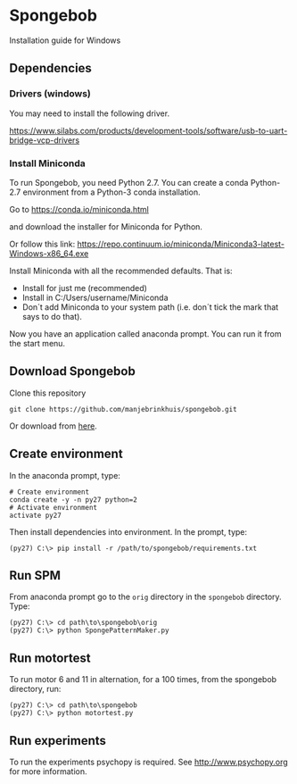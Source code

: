 # Spongebob

Installation guide for Windows

## Dependencies

### Drivers (windows)

You may need to install the following driver.

https://www.silabs.com/products/development-tools/software/usb-to-uart-bridge-vcp-drivers

### Install Miniconda

To run Spongebob, you need Python 2.7. You can create a conda Python-2.7 environment
from a Python-3 conda installation.

Go to https://conda.io/miniconda.html

and download the installer for Miniconda for Python.

Or follow this link: https://repo.continuum.io/miniconda/Miniconda3-latest-Windows-x86_64.exe

Install Miniconda with all the recommended defaults. That is:
- Install for just me (recommended)
- Install in C:/Users/username/Miniconda
- Don´t add Miniconda to your system path (i.e. don´t tick the mark that says to do that).

Now you have an application called anaconda prompt. You can run it from the start menu.

## Download Spongebob

Clone this repository

```posh
git clone https://github.com/manjebrinkhuis/spongebob.git
```

Or download from [here](https://github.com/manjebrinkhuis/spongebob/archive/master.zip).

## Create environment

In the anaconda prompt, type:

```posh
# Create environment
conda create -y -n py27 python=2
# Activate environment
activate py27
```

Then install dependencies into environment. In the prompt, type:

```posh
(py27) C:\> pip install -r /path/to/spongebob/requirements.txt
```

## Run SPM

From anaconda prompt go to the `orig` directory in  the `spongebob` directory. Type:

```posh
(py27) C:\> cd path\to\spongebob\orig
(py27) C:\> python SpongePatternMaker.py
```

## Run motortest

To run motor 6 and 11 in alternation, for a 100 times, from the spongebob directory, run:

```posh
(py27) C:\> cd path\to\spongebob
(py27) C:\> python motortest.py
```

## Run experiments

To run the experiments psychopy is required. See http://www.psychopy.org for more information.

